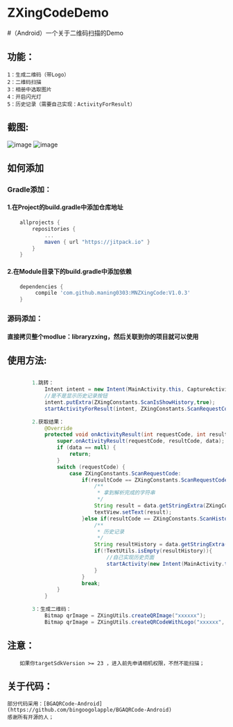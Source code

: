 # ZXingCodeDemo

#（Android）一个关于二维码扫描的Demo

## 功能：
    1：生成二维码（带Logo）
    2：二维码扫描
    3：相册中选取图片
    4：开启闪光灯
    5：历史记录（需要自己实现：ActivityForResult）
    
## 截图:
![image](https://github.com/maning0303/ZXingCodeDemo/blob/master/screenshots/001.png)
![image](https://github.com/maning0303/ZXingCodeDemo/blob/master/screenshots/002.png)

## 如何添加
### Gradle添加：
#### 1.在Project的build.gradle中添加仓库地址

``` gradle
	allprojects {
		repositories {
			...
			maven { url "https://jitpack.io" }
		}
	}
```

#### 2.在Module目录下的build.gradle中添加依赖
``` gradle
	dependencies {
	     compile 'com.github.maning0303:MNZXingCode:V1.0.3'
	}
```

### 源码添加：
#### 直接拷贝整个modlue：libraryzxing，然后关联到你的项目就可以使用

## 使用方法:  
    
``` java

        1.跳转：
            Intent intent = new Intent(MainActivity.this, CaptureActivity.class);
            //是不是显示历史记录按钮
            intent.putExtra(ZXingConstants.ScanIsShowHistory,true);
            startActivityForResult(intent, ZXingConstants.ScanRequestCode);
        
        2.获取结果：
            @Override
            protected void onActivityResult(int requestCode, int resultCode, Intent data) {
                super.onActivityResult(requestCode, resultCode, data);
                if (data == null) {
                    return;
                }
                switch (requestCode) {
                    case ZXingConstants.ScanRequestCode:
                        if(resultCode == ZXingConstants.ScanRequestCode){
                            /**
                             * 拿到解析完成的字符串
                             */
                            String result = data.getStringExtra(ZXingConstants.ScanResult);
                            textView.setText(result);
                        }else if(resultCode == ZXingConstants.ScanHistoryResultCode){
                            /**
                             * 历史记录
                             */
                            String resultHistory = data.getStringExtra(ZXingConstants.ScanHistoryResult);
                            if(!TextUtils.isEmpty(resultHistory)){
                                //自己实现历史页面
                                startActivity(new Intent(MainActivity.this,HistoryActivity.class));
                            }
                        }
                        break;
                }
            }
            
        3：生成二维码：
        	Bitmap qrImage = ZXingUtils.createQRImage("xxxxxx");
        	Bitmap qrImage = ZXingUtils.createQRCodeWithLogo("xxxxxx", logoBitmap);
``` 
## 注意：
		如果你targetSdkVersion >= 23 ，进入前先申请相机权限，不然不能扫描；


## 关于代码：
    部分代码采用：[BGAQRCode-Android](https://github.com/bingoogolapple/BGAQRCode-Android)
    感谢所有开源的人；

